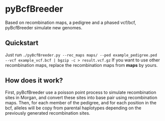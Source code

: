 # pyBcfBreeder
Based on recombination maps, a pedigree and a phased vcf/bcf, pyBcfBreeder simulate new genomes.

## Quickstart
Just run `./pyBcfBreeder.py --rec_maps maps/ --ped example_pedigree.ped --vcf example_vcf.bcf | bgzip -c > result.vcf.gz`
If you want to use other recombination maps, replace the recombination maps from **maps** by yours.

## How does it work?
First, pyBcfBreeder use a poisson point process to simulate recombination sites in Morgan, and convert these sites into base pair using recombination maps.
Then, for each member of the pedigree, and for each position in the bcf, alleles will be copy from parental haplotypes depending on the previously generated recombination sites.
